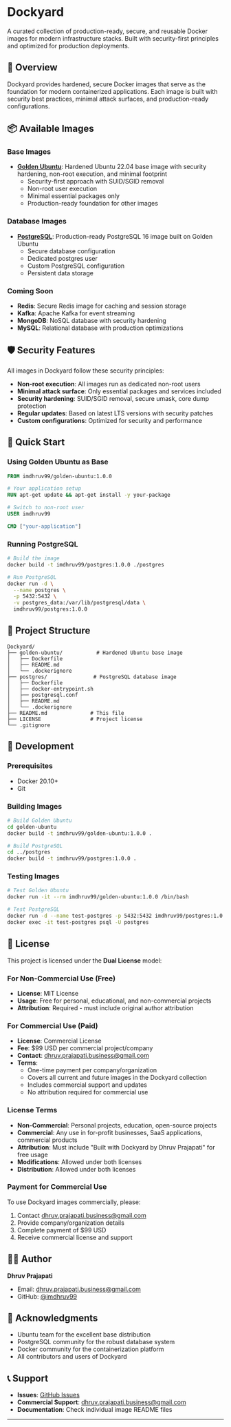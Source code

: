 # Dockyard

A curated collection of production-ready, secure, and reusable Docker images for modern infrastructure stacks. Built with security-first principles and optimized for production deployments.

## 🚀 Overview

Dockyard provides hardened, secure Docker images that serve as the foundation for modern containerized applications. Each image is built with security best practices, minimal attack surfaces, and production-ready configurations.

## 📦 Available Images

### Base Images

-   **[Golden Ubuntu](./golden-ubuntu/)**: Hardened Ubuntu 22.04 base image with security hardening, non-root execution, and minimal footprint
    -   Security-first approach with SUID/SGID removal
    -   Non-root user execution
    -   Minimal essential packages only
    -   Production-ready foundation for other images

### Database Images

-   **[PostgreSQL](./postgres/)**: Production-ready PostgreSQL 16 image built on Golden Ubuntu
    -   Secure database configuration
    -   Dedicated postgres user
    -   Custom PostgreSQL configuration
    -   Persistent data storage

### Coming Soon

-   **Redis**: Secure Redis image for caching and session storage
-   **Kafka**: Apache Kafka for event streaming
-   **MongoDB**: NoSQL database with security hardening
-   **MySQL**: Relational database with production optimizations

## 🛡️ Security Features

All images in Dockyard follow these security principles:

-   **Non-root execution**: All images run as dedicated non-root users
-   **Minimal attack surface**: Only essential packages and services included
-   **Security hardening**: SUID/SGID removal, secure umask, core dump protection
-   **Regular updates**: Based on latest LTS versions with security patches
-   **Custom configurations**: Optimized for security and performance

## 🚀 Quick Start

### Using Golden Ubuntu as Base

```dockerfile
FROM imdhruv99/golden-ubuntu:1.0.0

# Your application setup
RUN apt-get update && apt-get install -y your-package

# Switch to non-root user
USER imdhruv99

CMD ["your-application"]
```

### Running PostgreSQL

```bash
# Build the image
docker build -t imdhruv99/postgres:1.0.0 ./postgres

# Run PostgreSQL
docker run -d \
  --name postgres \
  -p 5432:5432 \
  -v postgres_data:/var/lib/postgresql/data \
  imdhruv99/postgres:1.0.0
```

## 📁 Project Structure

```
Dockyard/
├── golden-ubuntu/           # Hardened Ubuntu base image
│   ├── Dockerfile
│   ├── README.md
│   └── .dockerignore
├── postgres/               # PostgreSQL database image
│   ├── Dockerfile
│   ├── docker-entrypoint.sh
│   ├── postgresql.conf
│   ├── README.md
│   └── .dockerignore
├── README.md              # This file
├── LICENSE                # Project license
└── .gitignore
```

## 🔧 Development

### Prerequisites

-   Docker 20.10+
-   Git

### Building Images

```bash
# Build Golden Ubuntu
cd golden-ubuntu
docker build -t imdhruv99/golden-ubuntu:1.0.0 .

# Build PostgreSQL
cd ../postgres
docker build -t imdhruv99/postgres:1.0.0 .
```

### Testing Images

```bash
# Test Golden Ubuntu
docker run -it --rm imdhruv99/golden-ubuntu:1.0.0 /bin/bash

# Test PostgreSQL
docker run -d --name test-postgres -p 5432:5432 imdhruv99/postgres:1.0.0
docker exec -it test-postgres psql -U postgres
```

## 📄 License

This project is licensed under the **Dual License** model:

### For Non-Commercial Use (Free)

-   **License**: MIT License
-   **Usage**: Free for personal, educational, and non-commercial projects
-   **Attribution**: Required - must include original author attribution

### For Commercial Use (Paid)

-   **License**: Commercial License
-   **Fee**: $99 USD per commercial project/company
-   **Contact**: [dhruv.prajapati.business@gmail.com
    ](mailto:dhruv.prajapati.business@gmail.com)
-   **Terms**:
    -   One-time payment per company/organization
    -   Covers all current and future images in the Dockyard collection
    -   Includes commercial support and updates
    -   No attribution required for commercial use

### License Terms

-   **Non-Commercial**: Personal projects, education, open-source projects
-   **Commercial**: Any use in for-profit businesses, SaaS applications, commercial products
-   **Attribution**: Must include "Built with Dockyard by Dhruv Prajapati" for free usage
-   **Modifications**: Allowed under both licenses
-   **Distribution**: Allowed under both licenses

### Payment for Commercial Use

To use Dockyard images commercially, please:

1. Contact [dhruv.prajapati.business@gmail.com](mailto:dhruv.prajapati.business@gmail.com)
2. Provide company/organization details
3. Complete payment of $99 USD
4. Receive commercial license and support

## 👨‍💻 Author

**Dhruv Prajapati**

-   Email: [dhruv.prajapati.business@gmail.com](mailto:dhruv.prajapati.business@gmail.com)
-   GitHub: [@imdhruv99](https://github.com/imdhruv99)

## 🙏 Acknowledgments

-   Ubuntu team for the excellent base distribution
-   PostgreSQL community for the robust database system
-   Docker community for the containerization platform
-   All contributors and users of Dockyard

## 📞 Support

-   **Issues**: [GitHub Issues](https://github.com/imdhruv99/Dockyard/issues)
-   **Commercial Support**: [dhruv.prajapati.business@gmail.com](mailto:dhruv.prajapati.business@gmail.com)
-   **Documentation**: Check individual image README files

---
